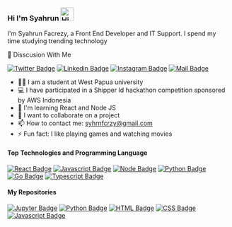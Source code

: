 ### Hi I'm Syahrun <img src="https://user-images.githubusercontent.com/1303154/88677602-1635ba80-d120-11ea-84d8-d263ba5fc3c0.gif" width="30px" alt="Hi">
I'm Syahrun Facrezy, a Front End Developer and IT Support. I spend my time studying trending technology 

:e-mail: Disscusion With Me

[![Twitter Badge](https://img.shields.io/badge/-@syhrnfcrzy1-1ca0f1?style=flat&labelColor=1ca0f1&logo=twitter&logoColor=white&link=https://twitter.com/syhrnfcrzy1)](https://twitter.com/syhrnfcrzy1) [![Linkedin Badge](https://img.shields.io/badge/-Syahrun-0e76a8?style=flat&labelColor=0e76a8&logo=linkedin&logoColor=white)](https://www.linkedin.com/in/syahrun-facrezy-5299161a8/) [![Instagram Badge](https://img.shields.io/badge/-@syhrnfcrzy-e84393?style=flat&labelColor=e84393&logo=instagram&logoColor=white)](https://www.instagram.com/syhrnfcrzy/) [![Mail Badge](https://img.shields.io/badge/-syhrnfcrzy-c0392b?style=flat&labelColor=c0392b&logo=gmail&logoColor=white)](mailto:syhrnfcrzy@gmail.com)


- 👨‍🎓 I am a student at West Papua university
- 💻 I have participated in a Shipper Id hackathon competition sponsored by AWS Indonesia 
- 🌱 I'm learning React and Node JS
- 👯 I want to collaborate on a project
- 📫 How to contact me: syhrnfcrzy@gmail.com
- ⚡ Fun fact: I like playing games and watching movies 

#### Top Technologies and Programming Language 
[![React Badge](https://img.shields.io/badge/-React-61DBFB?style=for-the-badge&labelColor=black&logo=react&logoColor=61DBFB)](#) [![Javascript Badge](https://img.shields.io/badge/-Javascript-F0DB4F?style=for-the-badge&labelColor=black&logo=javascript&logoColor=F0DB4F)](#) [![Node Badge](https://img.shields.io/badge/-Node_JS-339933?style=for-the-badge&labelColor=black&logo=Node.js&logoColor=339933)](#) [![Python Badge](https://img.shields.io/badge/-Python-3776AB?style=for-the-badge&labelColor=black&logo=Python&logoColor=fcfcfc)](#) [![Go Badge](https://img.shields.io/badge/-GOLANG-00ADD8?style=for-the-badge&labelColor=black&logo=Go&logoColor=00ADD8)](#) [![Typescript Badge](https://img.shields.io/badge/-Typescript-007acc?style=for-the-badge&labelColor=black&logo=typescript&logoColor=007acc)](#)


#### My Repositories

[![Jupyter Badge](https://img.shields.io/badge/-Jupyter_NOTEBOOK-F37626?style=for-the-badge&labelColor=black&logo=Jupyter&logoColor=F37626)](#) [![Python Badge](https://img.shields.io/badge/-Python-3776AB?style=for-the-badge&labelColor=black&logo=Python&logoColor=fcfcfc)](#) [![HTML Badge](https://img.shields.io/badge/-HTML-e34f26?style=for-the-badge&labelColor=black&logo=HTML5&logoColor=e34f26)](#) [![CSS Badge](https://img.shields.io/badge/-CSS-1572B6?style=for-the-badge&labelColor=black&logo=CSS3&logoColor=1572B6)](#) [![Javascript Badge](https://img.shields.io/badge/-Javascript-F0DB4F?style=for-the-badge&labelColor=black&logo=javascript&logoColor=F0DB4F)](#)

<!--
**syhrnfcrzy/syhrnfcrzy** is a ✨ _special_ ✨ repository because its `README.md` (this file) appears on your GitHub profile.

Here are some ideas to get you started:

- 🔭 I’m currently working on ...
- 🌱 I’m currently learning ...
- 👯 I’m looking to collaborate on ...
- 🤔 I’m looking for help with ...
- 💬 Ask me about ...
- 📫 How to reach me: ...
- 😄 Pronouns: ...
- ⚡ Fun fact: ...
-->
